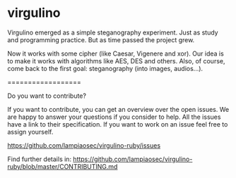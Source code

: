 # virgulino

Virgulino emerged as a simple steganography experiment. Just as study and programming practice. But as time passed the project grew.

Now it works with some cipher (like Caesar, Vigenere and xor). Our idea is to make it works with algorithms like AES, DES and others. Also, of course, come back to the first goal: steganography (into images, audios...).

==================

Do you want to contribute?

If you want to contribute, you can get an overview over the open issues. We are happy to answer your questions if you consider to help. All the issues have a link to their specification. If you want to work on an issue feel free to assign yourself.

https://github.com/lampiaosec/virgulino-ruby/issues

Find further details in: https://github.com/lampiaosec/virgulino-ruby/blob/master/CONTRIBUTING.md
